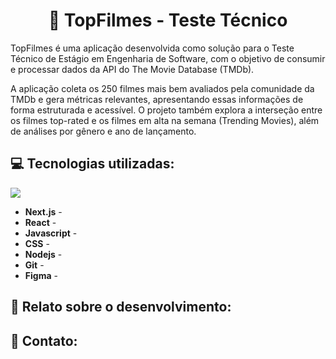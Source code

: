 <h1 align="center">🎥 TopFilmes - Teste Técnico</h1>
<p>TopFilmes é uma aplicação desenvolvida como solução para o Teste Técnico de Estágio em Engenharia de Software, com o objetivo de consumir e processar dados da API do The Movie Database (TMDb).</p>

<p>A aplicação coleta os 250 filmes mais bem avaliados pela comunidade da TMDb e gera métricas relevantes, apresentando essas informações de forma estruturada e acessível. O projeto também explora a interseção entre os filmes top-rated e os filmes em alta na semana (Trending Movies), além de análises por gênero e ano de lançamento.</p>

###

<h2 align="left">💻 Tecnologias utilizadas:</h2>
<p align="left">
    <img src="https://skillicons.dev/icons?i=nextjs,react,javascript,css,nodejs,git,figma" />
</p>

- **Next.js** - 
- **React** - 
- **Javascript** - 
- **CSS** - 
- **Nodejs** - 
- **Git** - 
- **Figma** - 

###

<h2 align="left>👨🏽‍💻 Tutorial para testar localmente:</h2>

###

<h2 align="left">📖 Relato sobre o desenvolvimento:</h2>

###

<h2 align="left">📩 Contato:</h2>
